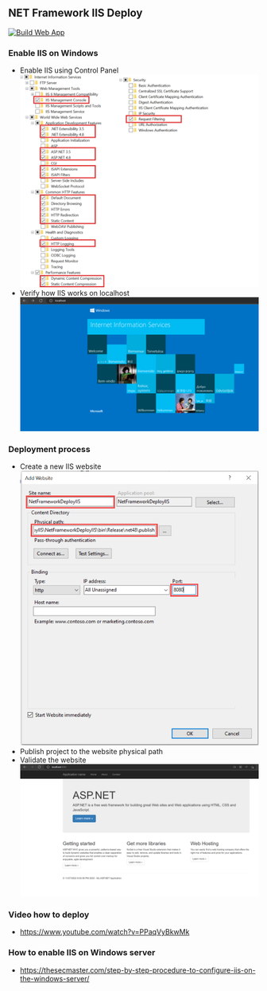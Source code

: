 ## NET Framework IIS Deploy

[![Build Web App](https://github.com/kolosovpetro/NetFrameworkDeployIIS/actions/workflows/build_and_publish.yml/badge.svg)](https://github.com/kolosovpetro/NetFrameworkDeployIIS/actions/workflows/build_and_publish.yml)

### Enable IIS on Windows

- Enable IIS using Control Panel
  ![01_enable_iis_windows](./img/01_iis_activate.png)
- Verify how IIS works on localhost
  ![02_verify_iis](./img/02_iis_check_localhost.PNG)

### Deployment process

- Create a new IIS website
  ![03_create_new_website](./img/03_iis_create_site.png)
- Publish project to the website physical path
- Validate the website
  ![04_validate_website](./img/04_published_site_check.PNG)

### Video how to deploy

- https://www.youtube.com/watch?v=PPaqVyBkwMk

### How to enable IIS on Windows server

- https://thesecmaster.com/step-by-step-procedure-to-configure-iis-on-the-windows-server/